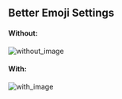 ## Better Emoji Settings 

#### Without: 
![without_image](https://i.imgur.com/QNYydxZ.png)

#### With: 
![with_image](https://i.imgur.com/XKd7Cvd.png)